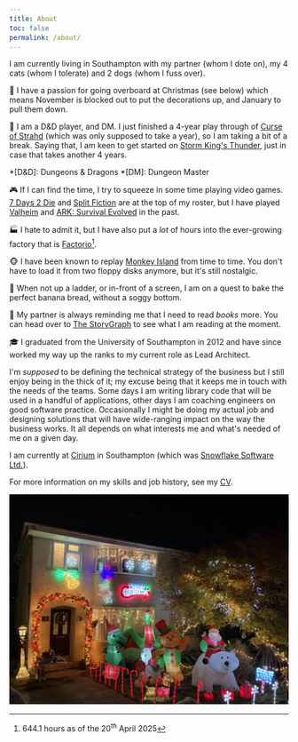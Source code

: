 ```yaml
---
title: About
toc: false
permalink: /about/
---
```


I am currently living in Southampton with my partner (whom I dote on), my 4 cats (whom I tolerate) and 2 dogs (whom I fuss over).

:christmas_tree: I have a passion for going overboard at Christmas (see below) which means November is blocked out to put the decorations up, and January to pull them down.

:vampire: I am a D&D player, and DM.
I just finished a 4-year play through of [Curse of Strahd](https://en.wikipedia.org/wiki/Curse_of_Strahd) (which was only supposed to take a year), so I am taking a bit of a break.
Saying that, I am keen to get started on [Storm King's Thunder](https://en.wikipedia.org/wiki/Storm_King%27s_Thunder), just in case that takes another 4 years.

*[D&D]: Dungeons & Dragons
*[DM]: Dungeon Master

:video_game: If I can find the time, I try to squeeze in some time playing video games.
[7 Days 2 Die](https://en.wikipedia.org/wiki/7_Days_to_Die) and [Split Fiction](https://en.wikipedia.org/wiki/Split_Fiction) are at the top of my roster, but I have played [Valheim](https://en.wikipedia.org/wiki/Valheim) and [ARK: Survival Evolved](https://en.wikipedia.org/wiki/Ark:_Survival_Evolved) in the past.

:factory: I hate to admit it, but I have also put a _lot_ of hours into the ever-growing factory that is [Factorio](https://en.wikipedia.org/wiki/Factorio)[^1].

[^1]: 644.1 hours as of the 20<sup>th</sup> April 2025

:monkey_face: I have been known to replay [Monkey Island](https://en.wikipedia.org/wiki/Monkey_Island) from time to time.
You don't have to load it from two floppy disks anymore, but it's still nostalgic.

:cake: When not up a ladder, or in-front of a screen, I am on a quest to bake the perfect banana bread, without a soggy bottom.

:book: My partner is always reminding me that I need to read _books_ more.
You can head over to [The StoryGraph](https://app.thestorygraph.com/profile/gingerphill) to see what I am reading at the moment.

:mortar_board: I graduated from the University of Southampton in 2012 and have since worked my way up the ranks to my current role as Lead Architect.

I'm _supposed_ to be defining the technical strategy of the business but I still enjoy being in the thick of it; my excuse being that it keeps me in touch with the needs of the teams.
Some days I am writing library code that will be used in a handful of applications, other days I am coaching engineers on good software practice.
Occasionally I might be doing my actual job and designing solutions that will have wide-ranging impact on the way the business works.
It all depends on what interests me and what's needed of me on a given day.

I am currently at [Cirium](https://cirium.com) in Southampton (which was [Snowflake Software Ltd.](https://www.cirium.com/thoughtcloud/snowflake-software-agrees-to-join-cirium/)).

For more information on my skills and job history, see my [CV](./cv.md).

![christmas-image](/assets/images/about-christmas.jpg "My House December 1st")
